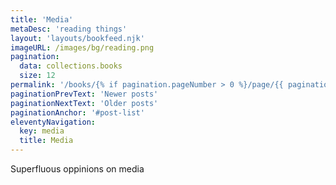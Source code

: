 ```yaml
---
title: 'Media'
metaDesc: 'reading things'
layout: 'layouts/bookfeed.njk'
imageURL: /images/bg/reading.png
pagination: 
  data: collections.books
  size: 12
permalink: '/books/{% if pagination.pageNumber > 0 %}/page/{{ pagination.pageNumber }}{% endif %}/index.html'
paginationPrevText: 'Newer posts'
paginationNextText: 'Older posts'
paginationAnchor: '#post-list'
eleventyNavigation:
  key: media
  title: Media
---
```

Superfluous oppinions on media
